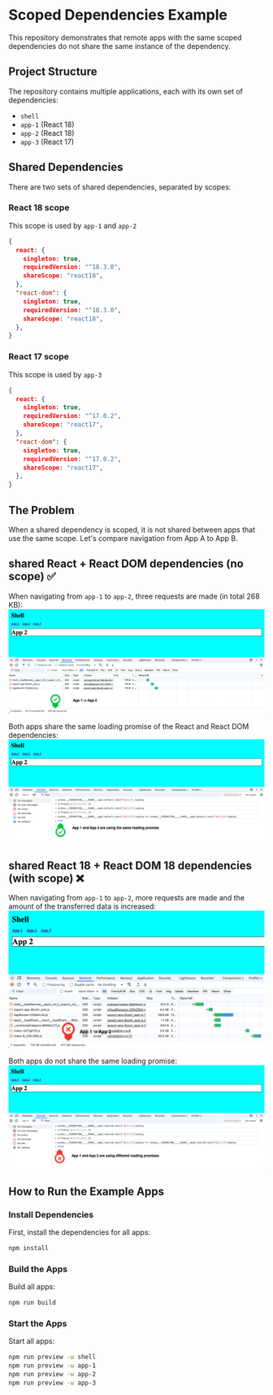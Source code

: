 # Scoped Dependencies Example

This repository demonstrates that remote apps with the same scoped dependencies do not share the same instance of the dependency.

## Project Structure

The repository contains multiple applications, each with its own set of dependencies:

- `shell`
- `app-1` (React 18)
- `app-2` (React 18)
- `app-3` (React 17)

## Shared Dependencies

There are two sets of shared dependencies, separated by scopes:

### React 18 scope
This scope is used by `app-1` and `app-2`
```json
{
  react: {
    singleton: true,
    requiredVersion: "^18.3.0",
    shareScope: "react18",
  },
  "react-dom": {
    singleton: true,
    requiredVersion: "^18.3.0",
    shareScope: "react18",
  },
}
```

### React 17 scope
This scope is used by `app-3`
```json
{
  react: {
    singleton: true,
    requiredVersion: "^17.0.2",
    shareScope: "react17",
  },
  "react-dom": {
    singleton: true,
    requiredVersion: "^17.0.2",
    shareScope: "react17",
  },
}
```

## The Problem

When a shared dependency is scoped, it is not shared between apps that use the same scope. Let's compare navigation from App A to App B.

## shared React + React DOM dependencies (no scope) ✅

When navigating from `app-1` to `app-2`, three requests are made (in total 268 KB):
![shared React + React DOM dependencies (no scope)](./resources/no-scope-1.png)

Both apps share the same loading promise of the React and React DOM dependencies:
![shared React + React DOM dependencies (no scope)](./resources/no-scope-2.png)

## shared React 18 + React DOM 18 dependencies (with scope) ❌

When navigating from `app-1` to `app-2`, more requests are made and the amount of the transferred data is increased:
![shared React 18 + React DOM 18 dependencies (with scope)](./resources/scope-1.png)

Both apps do not share the same loading promise:
![shared React 18 + React DOM 18 dependencies (with scope)](./resources/scope-2.png)

## How to Run the Example Apps

### Install Dependencies

First, install the dependencies for all apps:

```sh
npm install
```

### Build the Apps

Build all apps:

```sh
npm run build
```

### Start the Apps

Start all apps:

```sh
npm run preview -w shell
npm run preview -w app-1
npm run preview -w app-2
npm run preview -w app-3
```